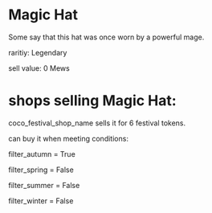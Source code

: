 # Magic Hat

Some say that this hat was once worn by a powerful mage.

raritiy: Legendary

sell value: 0 Mews

# shops selling Magic Hat:

coco_festival_shop_name sells it for 6 festival tokens.

can buy it when meeting conditions: 

filter_autumn = True

filter_spring = False

filter_summer = False

filter_winter = False